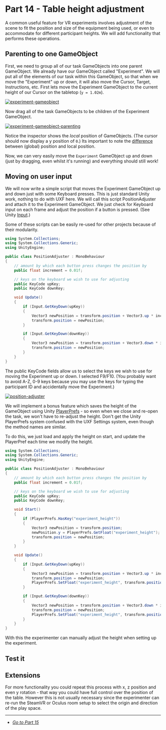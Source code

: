 # Part 14 - Table height adjustment

A common useful feature for VR experiments involves adjustment of the scene to fit the position and size of the equipment being used, or even to accommodate for different participant heights. We will add functionality that performs these operations.

## Parenting to one GameObject

First, we need to group all of our task GameObjects into one parent GameObject. We already have our GameObject called "Experiment". We will put all of the elements of our task within this GameObject, so that when we move the "Experiment" up or down, it will also move the Cursor, Target, Instructions, etc. First lets move the Experiment GameObject to the current height of our Cursor on the tabletop (`y = 1.02m`).

[![experiment-gameobject](/uxf-tutorial/images/experiment-gameobject.png)](/uxf-tutorial/images/experiment-gameobject.png)

Now drag all of the task GameObjects to be children of the Experiment GameObject.

[![experiment-gameobject-parenting](/uxf-tutorial/images/experiment-gameobject-parenting.png)](/uxf-tutorial/images/experiment-gameobject-parenting.png)

Notice the inspector shows the *local* position of GameObjects. (The cursor should now display a y position of `0`.) Its important to note the [difference](https://www.google.com/search?q=unity+global+vs+local+position) between (global) position and local position.

Now, we can very easily move the `Experiment` GameObject up and down (just by dragging, even whilst it's running) and everything should still work!

## Moving on user input

We will now write a simple script that moves the Experiment GameObject up and down just with some Keyboard presses. This is just standard Unity work, nothing to do with UXF here. We will call this script PositionAdjuster and attach it to the Experiment GameObject. We just check for Keyboard input on each frame and adjust the position if a button is pressed. (See Unity [Input](https://docs.unity3d.com/ScriptReference/Input.html).)

Some of these scripts can be easily re-used for other projects because of their modularity.

```cs
using System.Collections;
using System.Collections.Generic;
using UnityEngine;

public class PositionAdjuster : MonoBehaviour
{
    // amount by which each button press changes the position by 
    public float increment = 0.01f;

    // keys on the keyboard we wish to use for adjusting
    public KeyCode upKey;
    public KeyCode downKey;

    void Update()
    {
        if (Input.GetKeyDown(upKey))
        {
            Vector3 newPosition = transform.position + Vector3.up * increment;
            transform.position = newPosition;
        }

        if (Input.GetKeyDown(downKey))
        {
            Vector3 newPosition = transform.position + Vector3.down * increment;
            transform.position = newPosition;
        }
    }
}
```
The public KeyCode fields allow us to select the keys we wish to use for moving the Experiment up or down. I selected F9/F10. (You probably want to avoid A-Z, 0-9 keys because you may use the keys for typing the participant ID and accidentally move the Experiment.)

[![position-adjuster](/uxf-tutorial/images/position-adjuster.png)](/uxf-tutorial/images/position-adjuster.png)

We will implement a bonus feature which saves the height of the GameObject using Unity [PlayerPrefs](https://docs.unity3d.com/ScriptReference/PlayerPrefs.html) - so even when we close and re-open the task, we won't have to re-adjust the height. Don't get the Unity PlayerPrefs system confused with the UXF Settings system, even though the method names are similar.

To do this, we just load and apply the height on start, and update the PlayerPref each time we modify the height.

```cs
using System.Collections;
using System.Collections.Generic;
using UnityEngine;

public class PositionAdjuster : MonoBehaviour
{
    // amount by which each button press changes the position by 
    public float increment = 0.01f;

    // keys on the keyboard we wish to use for adjusting
    public KeyCode upKey;
    public KeyCode downKey;

    void Start()
    {
        if (PlayerPrefs.HasKey("experiment_height"))
        {
            Vector3 newPosition = transform.position;
            newPosition.y = PlayerPrefs.GetFloat("experiment_height");
            transform.position = newPosition;
        }
    }

    void Update()
    {
        if (Input.GetKeyDown(upKey))
        {
            Vector3 newPosition = transform.position + Vector3.up * increment;
            transform.position = newPosition;
            PlayerPrefs.SetFloat("experiment_height", transform.position.y);
        }

        if (Input.GetKeyDown(downKey))
        {
            Vector3 newPosition = transform.position + Vector3.down * increment;
            transform.position = newPosition;
            PlayerPrefs.SetFloat("experiment_height", transform.position.y);
        }
    }
}
```

With this the experimenter can manually adjust the height when setting up the experiment.

## Test it


## Extensions

For more functionality you could repeat this process with x, z position and even y rotation - that way you could have full control over the position of the table. However this is not usually necessary since the experimenter can re-run the SteamVR or Oculus room setup to select the origin and direction of the play space.

---

* [*Go to Part 15*](/uxf-tutorial/part-15)